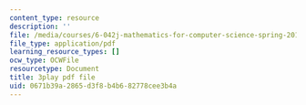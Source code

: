 ```yaml
---
content_type: resource
description: ''
file: /media/courses/6-042j-mathematics-for-computer-science-spring-2015/0671b39a2865d3f8b4b682778cee3b4a_hNrtGiCFPGs.pdf
file_type: application/pdf
learning_resource_types: []
ocw_type: OCWFile
resourcetype: Document
title: 3play pdf file
uid: 0671b39a-2865-d3f8-b4b6-82778cee3b4a
---
```

